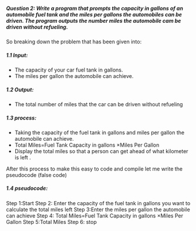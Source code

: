 ##### Question 2: Write a program that prompts the capacity in gallons of an automobile fuel tank and the miles per gallons the automobiles can be driven. The program outputs the number miles the automobile cam be driven without refueling.
So breaking down the problem that has been given into:

##### 1.1 Input:
- The capacity of your car fuel tank in gallons.
- The miles per gallon the automobile can achieve.

##### 1.2 Output:
- The total number of miles that the car can be driven without refueling 
 
##### 1.3 process:
-	Taking the capacity of the fuel tank in gallons and miles per gallon the automobile can achieve.
-	Total Miles=Fuel Tank Capacity in gallons ×Miles Per Gallon 
 -	Display the total miles so that a person can get ahead of what kilometer is left .

After this process to make this easy to code and compile let me write the pseudocode (false code)
##### 1.4 pseudocode:
Step 1:Start 
Step 2: Enter the capacity of the fuel tank in gallons you want to calculate the total miles left 
Step 3:Enter the miles per gallon the automobile can achieve 
Step 4: Total Miles=Fuel Tank Capacity in gallons ×Miles Per Gallon
Step 5:Total Miles
Step 6: stop



